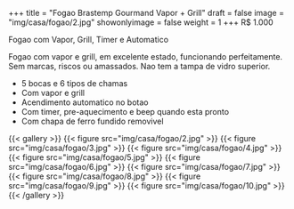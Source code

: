 +++
title = "Fogao Brastemp Gourmand Vapor + Grill"
draft = false
image = "img/casa/fogao/2.jpg"
showonlyimage = false
weight = 1
+++
<span class="price">R$ 1.000</span>

Fogao com Vapor, Grill, Timer e Automatico

<!--more-->

Fogao com vapor e grill, em excelente estado, funcionando perfeitamente. Sem marcas, riscos ou amassados. Nao tem a tampa de vidro superior.

- 5 bocas e 6 tipos de chamas
- Com vapor e grill
- Acendimento automatico no botao
- Com timer, pre-aquecimento e beep quando esta pronto
- Com chapa de ferro fundido removivel


{{< gallery >}}
{{< figure src="img/casa/fogao/2.jpg" >}}
{{< figure src="img/casa/fogao/3.jpg" >}}
{{< figure src="img/casa/fogao/4.jpg" >}}
{{< figure src="img/casa/fogao/5.jpg" >}}
{{< figure src="img/casa/fogao/6.jpg" >}}
{{< figure src="img/casa/fogao/7.jpg" >}}
{{< figure src="img/casa/fogao/8.jpg" >}}
{{< figure src="img/casa/fogao/9.jpg" >}}
{{< figure src="img/casa/fogao/10.jpg" >}}
{{< /gallery >}}

